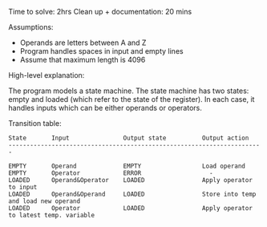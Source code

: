 Time to solve: 2hrs
Clean up + documentation: 20 mins

Assumptions:
* Operands are letters between A and Z
* Program handles spaces in input and empty lines
* Assume that maximum length is 4096

High-level explanation:

The program models a state machine. The state machine has two states: empty and
loaded (which refer to the state of the register). In each case, it handles
inputs which can be either operands or operators.

Transition table:

    State       Input               Output state          Output action
    -----------------------------------------------------------------------
    
    EMPTY       Operand             EMPTY                 Load operand
    EMPTY       Operator            ERROR                   -
    LOADED      Operand&Operator    LOADED                Apply operator to input             
    LOADED      Operand&Operand     LOADED                Store into temp and load new operand
    LOADED      Operator            LOADED                Apply operator to latest temp. variable


